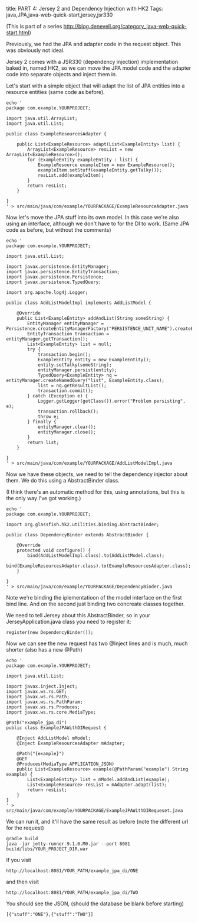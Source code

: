 title: PART 4: Jersey 2 and Dependency Injection with HK2
Tags: java,JPA,java-web-quick-start,jersey,jsr330

(This is part of a series http://blog.denevell.org/category_java-web-quick-start.html)

Previously, we had the JPA and adapter code in the request object. This was obviously not ideal.

Jersey 2 comes with a JSR330 (dependency injection) implementation baked in, named HK2, so we can move the JPA model code and the adapter code into separate objects and inject them in.

Let's start with a simple object that will adapt the list of JPA entities into a resource entities (same code as before).

    echo '
    package com.example.YOURPROJECT;
    
    import java.util.ArrayList;
    import java.util.List;
    
    public class ExampleResourcesAdapter {
    	
    	public List<ExampleResource> adapt(List<ExampleEntity> list) { 
    		ArrayList<ExampleResource> resList = new ArrayList<ExampleResource>();
    		for (ExampleEntity exampleEntity : list) {
    			ExampleResource exampleItem = new ExampleResource();
    			exampleItem.setStuff(exampleEntity.getTalky());
    			resList.add(exampleItem);
    		}
    		return resList;
    	}
    
    }
    ' > src/main/java/com/example/YOURPACKAGE/ExampleResourceAdapter.java
    
Now let's move the JPA stuff into its own model. In this case we're also using an interface, although we don't have to for the DI to work. (Same  JPA code as before, but without the comments)

    echo '
    package com.example.YOURPROJECT;
    
    import java.util.List;
    
    import javax.persistence.EntityManager;
    import javax.persistence.EntityTransaction;
    import javax.persistence.Persistence;
    import javax.persistence.TypedQuery;
    
    import org.apache.log4j.Logger;
    
    public class AddListModelImpl implements AddListModel {
    
    	@Override
    	public List<ExampleEntity> addAndList(String someString) {
    		EntityManager entityManager = Persistence.createEntityManagerFactory("PERSISTENCE_UNIT_NAME").createEntityManager();
    		EntityTransaction transaction = entityManager.getTransaction(); 
    		List<ExampleEntity> list = null;
    		try {
    			transaction.begin();
    			ExampleEntity entity = new ExampleEntity();
    			entity.setTalky(someString);
    			entityManager.persist(entity);
    			TypedQuery<ExampleEntity> nq = entityManager.createNamedQuery("list", ExampleEntity.class);
    			list = nq.getResultList();
    			transaction.commit();
    		} catch (Exception e) {
    			Logger.getLogger(getClass()).error("Problem persisting", e);
    			transaction.rollback();
    			throw e; 
    		} finally {
    			entityManager.clear(); 
    			entityManager.close();
    		}		
    		return list;
    	}
    
    }
    ' > src/main/java/com/example/YOURPACKAGE/AddListModelImpl.java
    
Now we have these objects, we need to tell the dependency injector about them. We do this using a AbstractBinder class.

(I think there's an automatic method for this, using annotations, but this is the only way I've got working.)

    echo '
    package com.example.YOURPROJECT;
    
    import org.glassfish.hk2.utilities.binding.AbstractBinder;
    
    public class DependencyBinder extends AbstractBinder {
    
    	@Override
    	protected void configure() {
    		bind(AddListModelImpl.class).to(AddListModel.class);
    		bind(ExampleResourcesAdapter.class).to(ExampleResourcesAdapter.class);
    	}
    
    }
    ' > src/main/java/com/example/YOURPACKAGE/DependencyBinder.java

Note we're binding the iplementatioon of the model interface on the first bind line. And on the second just binding two concreate classes together.

We need to tell Jersey about this AbstractBinder, so in your JerseyApplication.java class you need to register it:

    register(new DependencyBinder());

Now we can see the new request has two @Inject lines and is much, much shorter (also has a new @Path)

    echo '
    package com.example.YOURPROJECT;
    
    import java.util.List;
    
    import javax.inject.Inject;
    import javax.ws.rs.GET;
    import javax.ws.rs.Path;
    import javax.ws.rs.PathParam;
    import javax.ws.rs.Produces;
    import javax.ws.rs.core.MediaType;
    
    @Path("example_jpa_di")
    public class ExampleJPAWithDIRequest {
    	
    	@Inject AddListModel mModel;
    	@Inject ExampleResourcesAdapter mAdapter;
    
    	@Path("{example}")
    	@GET
    	@Produces(MediaType.APPLICATION_JSON)
    	public List<ExampleResource> example(@PathParam("example") String example) {
    		List<ExampleEntity> list = mModel.addAndList(example);
    		List<ExampleResource> resList = mAdapter.adapt(list);
    		return resList;
    	}
    }
    ' > src/main/java/com/example/YOURPACKAGE/ExampleJPAWithDIRequeset.java
    
We can run it, and it'll have the same result as before (note the different url for the request)

    gradle build
    java -jar jetty-runner-9.1.0.M0.jar --port 8081 build/libs/YOUR_PROJECT_DIR.war
    
If you visit 
    
    http://localhost:8081/YOUR_PATH/example_jpa_di/ONE
    
and then visit
    
    http://localhost:8081/YOUR_PATH/example_jpa_di/TWO

You should see the JSON, (should the database be blank before starting)

    [{"stuff":"ONE"},{"stuff":"TWO"}]

